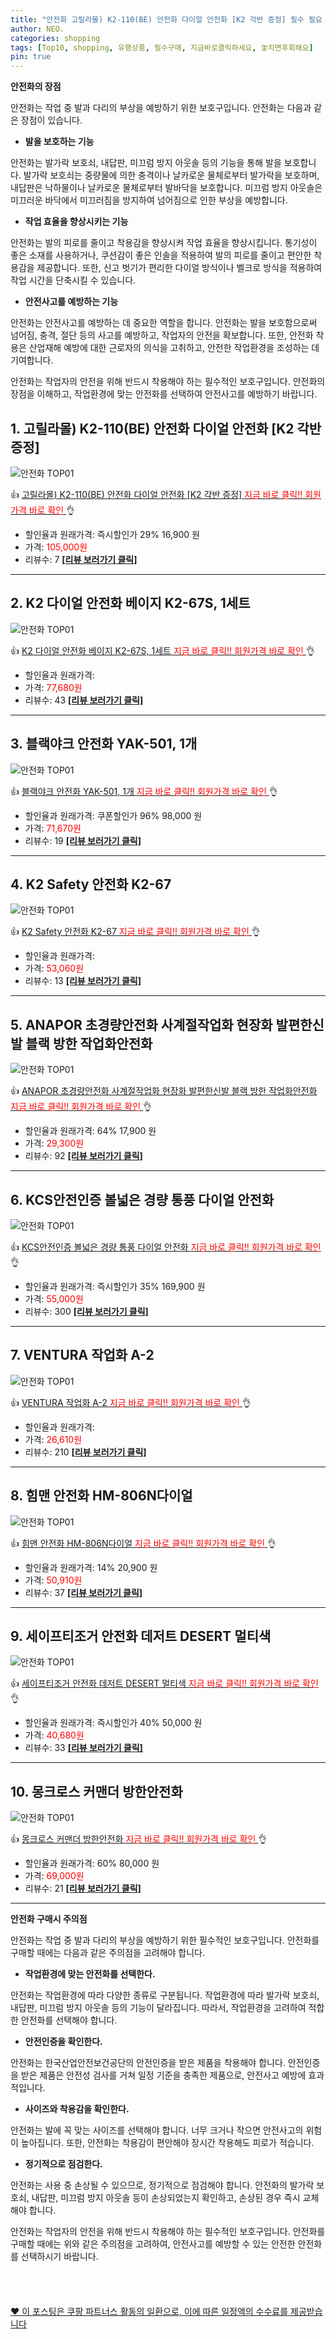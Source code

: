 ```yaml
---
title: "안전화 고릴라몰) K2-110(BE) 안전화 다이얼 안전화 [K2 각반 증정] 필수 필요 추천 제품 비교 최저 가격 비교 장점 구매 후기 구매평"
author: NEO.
categories: shopping
tags: [Top10, shopping, 유행상품, 필수구매, 지금바로클릭하세요, 놓치면후회해요]
pin: true
---
```

**안전화의 장점**

안전화는 작업 중 발과 다리의 부상을 예방하기 위한 보호구입니다. 안전화는 다음과 같은 장점이 있습니다.

* **발을 보호하는 기능**

안전화는 발가락 보호쇠, 내답판, 미끄럼 방지 아웃솔 등의 기능을 통해 발을 보호합니다. 발가락 보호쇠는 중량물에 의한 충격이나 날카로운 물체로부터 발가락을 보호하며, 내답판은 낙하물이나 날카로운 물체로부터 발바닥을 보호합니다. 미끄럼 방지 아웃솔은 미끄러운 바닥에서 미끄러짐을 방지하여 넘어짐으로 인한 부상을 예방합니다.

* **작업 효율을 향상시키는 기능**

안전화는 발의 피로를 줄이고 착용감을 향상시켜 작업 효율을 향상시킵니다. 통기성이 좋은 소재를 사용하거나, 쿠션감이 좋은 인솔을 적용하여 발의 피로를 줄이고 편안한 착용감을 제공합니다. 또한, 신고 벗기가 편리한 다이얼 방식이나 벨크로 방식을 적용하여 작업 시간을 단축시킬 수 있습니다.

* **안전사고를 예방하는 기능**

안전화는 안전사고를 예방하는 데 중요한 역할을 합니다. 안전화는 발을 보호함으로써 넘어짐, 충격, 절단 등의 사고를 예방하고, 작업자의 안전을 확보합니다. 또한, 안전화 착용은 산업재해 예방에 대한 근로자의 의식을 고취하고, 안전한 작업환경을 조성하는 데 기여합니다.

안전화는 작업자의 안전을 위해 반드시 착용해야 하는 필수적인 보호구입니다. 안전화의 장점을 이해하고, 작업환경에 맞는 안전화를 선택하여 안전사고를 예방하기 바랍니다.

   

## 1. 고릴라몰) K2-110(BE) 안전화 다이얼 안전화 [K2 각반 증정]

![안전화 TOP01](https://thumbnail10.coupangcdn.com/thumbnails/remote/490x490ex/image/vendor_inventory/d9d4/86d67b69a53c7f8cd053068f3d7654c8fe25e8bccab3cea830fbec7b620e.jpg)


👍 [고릴라몰) K2-110(BE) 안전화 다이얼 안전화 [K2 각반 증정] <font color=red> 지금 바로 클릭!! 회원가격 바로 확인 </font> ](https://link.coupang.com/re/AFFSDP?lptag=AF3617701&subid=GithubCoopas&pageKey=6893685469&traceid=V0-153&itemId=16557134067&vendorItemId=83743398183) 👌 


- 할인율과 원래가격: 즉시할인가 29%  16,900   원
- 가격: <span style='color:red'>105,000원</span>
- 리뷰수: 7  [**[리뷰 보러가기 클릭]**](https://link.coupang.com/re/AFFSDP?lptag=AF3617701&subid=GithubCoopas&pageKey=6893685469&traceid=V0-153&itemId=16557134067&vendorItemId=83743398183)

---


   

## 2. K2 다이얼 안전화 베이지 K2-67S, 1세트

![안전화 TOP01](https://thumbnail6.coupangcdn.com/thumbnails/remote/490x490ex/image/retail/images/2023/03/10/15/2/c26217bf-5fc5-4591-9b7a-db48b4ca1b95.jpg)


👍 [K2 다이얼 안전화 베이지 K2-67S, 1세트 <font color=red> 지금 바로 클릭!! 회원가격 바로 확인 </font> ](https://link.coupang.com/re/AFFSDP?lptag=AF3617701&subid=GithubCoopas&pageKey=7188479078&traceid=V0-153&itemId=18144221260&vendorItemId=85294616352) 👌 


- 할인율과 원래가격: 
- 가격: <span style='color:red'>77,680원</span>
- 리뷰수: 43  [**[리뷰 보러가기 클릭]**](https://link.coupang.com/re/AFFSDP?lptag=AF3617701&subid=GithubCoopas&pageKey=7188479078&traceid=V0-153&itemId=18144221260&vendorItemId=85294616352)

---


   

## 3. 블랙야크 안전화 YAK-501, 1개

![안전화 TOP01](https://thumbnail7.coupangcdn.com/thumbnails/remote/490x490ex/image/rs_quotation_api/6qgf7ztp/b828838e986249c69b931b51d672df51.jpg)


👍 [블랙야크 안전화 YAK-501, 1개 <font color=red> 지금 바로 클릭!! 회원가격 바로 확인 </font> ](https://link.coupang.com/re/AFFSDP?lptag=AF3617701&subid=GithubCoopas&pageKey=5606667685&traceid=V0-153&itemId=3525646116&vendorItemId=76334080635) 👌 


- 할인율과 원래가격: 쿠폰할인가 96%  98,000   원
- 가격: <span style='color:red'>71,670원</span>
- 리뷰수: 19  [**[리뷰 보러가기 클릭]**](https://link.coupang.com/re/AFFSDP?lptag=AF3617701&subid=GithubCoopas&pageKey=5606667685&traceid=V0-153&itemId=3525646116&vendorItemId=76334080635)

---


   

## 4. K2 Safety 안전화 K2-67

![안전화 TOP01](https://thumbnail9.coupangcdn.com/thumbnails/remote/490x490ex/image/retail/images/405554712806425-f55ac0ab-0cb3-414a-b68d-550b82e7d37f.jpg)


👍 [K2 Safety 안전화 K2-67 <font color=red> 지금 바로 클릭!! 회원가격 바로 확인 </font> ](https://link.coupang.com/re/AFFSDP?lptag=AF3617701&subid=GithubCoopas&pageKey=22672148&traceid=V0-153&itemId=213826928&vendorItemId=3520625411) 👌 


- 할인율과 원래가격: 
- 가격: <span style='color:red'>53,060원</span>
- 리뷰수: 13  [**[리뷰 보러가기 클릭]**](https://link.coupang.com/re/AFFSDP?lptag=AF3617701&subid=GithubCoopas&pageKey=22672148&traceid=V0-153&itemId=213826928&vendorItemId=3520625411)

---


   

## 5. ANAPOR 초경량안전화 사계절작업화 현장화 발편한신발 블랙 방한 작업화안전화

![안전화 TOP01](https://thumbnail8.coupangcdn.com/thumbnails/remote/490x490ex/image/vendor_inventory/d6ec/5b8b898ae697a129abc7a4ca9c214d5b066ce6a99363b362be2f2282f334.png)


👍 [ANAPOR 초경량안전화 사계절작업화 현장화 발편한신발 블랙 방한 작업화안전화 <font color=red> 지금 바로 클릭!! 회원가격 바로 확인 </font> ](https://link.coupang.com/re/AFFSDP?lptag=AF3617701&subid=GithubCoopas&pageKey=6169574521&traceid=V0-153&itemId=12032189826&vendorItemId=87549191796) 👌 


- 할인율과 원래가격: 64%  17,900   원
- 가격: <span style='color:red'>29,300원</span>
- 리뷰수: 92  [**[리뷰 보러가기 클릭]**](https://link.coupang.com/re/AFFSDP?lptag=AF3617701&subid=GithubCoopas&pageKey=6169574521&traceid=V0-153&itemId=12032189826&vendorItemId=87549191796)

---


   

## 6. KCS안전인증 볼넓은 경량 통풍 다이얼 안전화

![안전화 TOP01](https://thumbnail8.coupangcdn.com/thumbnails/remote/490x490ex/image/vendor_inventory/4296/f6c9fff0c371c1a5c89d81861ddf038ac8d03a166bdbd547c329bfd1b906.jpg)


👍 [KCS안전인증 볼넓은 경량 통풍 다이얼 안전화 <font color=red> 지금 바로 클릭!! 회원가격 바로 확인 </font> ](https://link.coupang.com/re/AFFSDP?lptag=AF3617701&subid=GithubCoopas&pageKey=7368179638&traceid=V0-153&itemId=19000068504&vendorItemId=85860140072) 👌 


- 할인율과 원래가격: 즉시할인가 35%  169,900   원
- 가격: <span style='color:red'>55,000원</span>
- 리뷰수: 300  [**[리뷰 보러가기 클릭]**](https://link.coupang.com/re/AFFSDP?lptag=AF3617701&subid=GithubCoopas&pageKey=7368179638&traceid=V0-153&itemId=19000068504&vendorItemId=85860140072)

---


   

## 7. VENTURA 작업화 A-2

![안전화 TOP01](https://thumbnail9.coupangcdn.com/thumbnails/remote/490x490ex/image/vendor_inventory/27bf/b072f5a976d96d1f45f63ff913d19d9cc535f60a76f17655f04770853717.jpg)


👍 [VENTURA 작업화 A-2 <font color=red> 지금 바로 클릭!! 회원가격 바로 확인 </font> ](https://link.coupang.com/re/AFFSDP?lptag=AF3617701&subid=GithubCoopas&pageKey=6956953829&traceid=V0-153&itemId=16922058975&vendorItemId=84570536530) 👌 


- 할인율과 원래가격: 
- 가격: <span style='color:red'>26,610원</span>
- 리뷰수: 210  [**[리뷰 보러가기 클릭]**](https://link.coupang.com/re/AFFSDP?lptag=AF3617701&subid=GithubCoopas&pageKey=6956953829&traceid=V0-153&itemId=16922058975&vendorItemId=84570536530)

---


   

## 8. 힘맨 안전화 HM-806N다이얼

![안전화 TOP01](https://thumbnail7.coupangcdn.com/thumbnails/remote/490x490ex/image/retail/images/6336991450900310-c6111047-a0d7-4e15-ab75-7a7673b1ec44.jpg)


👍 [힘맨 안전화 HM-806N다이얼 <font color=red> 지금 바로 클릭!! 회원가격 바로 확인 </font> ](https://link.coupang.com/re/AFFSDP?lptag=AF3617701&subid=GithubCoopas&pageKey=6653215015&traceid=V0-153&itemId=15252480765&vendorItemId=82473171963) 👌 


- 할인율과 원래가격: 14%  20,900   원
- 가격: <span style='color:red'>50,910원</span>
- 리뷰수: 37  [**[리뷰 보러가기 클릭]**](https://link.coupang.com/re/AFFSDP?lptag=AF3617701&subid=GithubCoopas&pageKey=6653215015&traceid=V0-153&itemId=15252480765&vendorItemId=82473171963)

---


   

## 9. 세이프티조거 안전화 데저트 DESERT 멀티색

![안전화 TOP01](https://thumbnail6.coupangcdn.com/thumbnails/remote/490x490ex/image/vendor_inventory/a8b0/cb5cbd33bbee98dcba12c1b840b9e3f0bd61f746a0c2492830c731efc6e2.jpg)


👍 [세이프티조거 안전화 데저트 DESERT 멀티색 <font color=red> 지금 바로 클릭!! 회원가격 바로 확인 </font> ](https://link.coupang.com/re/AFFSDP?lptag=AF3617701&subid=GithubCoopas&pageKey=6497534035&traceid=V0-153&itemId=14290714621&vendorItemId=81535640336) 👌 


- 할인율과 원래가격: 즉시할인가 40%  50,000   원
- 가격: <span style='color:red'>40,680원</span>
- 리뷰수: 33  [**[리뷰 보러가기 클릭]**](https://link.coupang.com/re/AFFSDP?lptag=AF3617701&subid=GithubCoopas&pageKey=6497534035&traceid=V0-153&itemId=14290714621&vendorItemId=81535640336)

---


   

## 10. 몽크로스 커맨더 방한안전화

![안전화 TOP01](https://thumbnail6.coupangcdn.com/thumbnails/remote/490x490ex/image/vendor_inventory/9dba/376d94a0981dd47c660ec364a9c03dc7012757a2cee49e70dfbee64636a2.png)


👍 [몽크로스 커맨더 방한안전화 <font color=red> 지금 바로 클릭!! 회원가격 바로 확인 </font> ](https://link.coupang.com/re/AFFSDP?lptag=AF3617701&subid=GithubCoopas&pageKey=6838086610&traceid=V0-153&itemId=16252425777&vendorItemId=87476929850) 👌 


- 할인율과 원래가격: 60%  80,000   원
- 가격: <span style='color:red'>69,000원</span>
- 리뷰수: 21  [**[리뷰 보러가기 클릭]**](https://link.coupang.com/re/AFFSDP?lptag=AF3617701&subid=GithubCoopas&pageKey=6838086610&traceid=V0-153&itemId=16252425777&vendorItemId=87476929850)

---
**안전화 구매시 주의점**

안전화는 작업 중 발과 다리의 부상을 예방하기 위한 필수적인 보호구입니다. 안전화를 구매할 때에는 다음과 같은 주의점을 고려해야 합니다.

* **작업환경에 맞는 안전화를 선택한다.**

안전화는 작업환경에 따라 다양한 종류로 구분됩니다. 작업환경에 따라 발가락 보호쇠, 내답판, 미끄럼 방지 아웃솔 등의 기능이 달라집니다. 따라서, 작업환경을 고려하여 적합한 안전화를 선택해야 합니다.

* **안전인증을 확인한다.**

안전화는 한국산업안전보건공단의 안전인증을 받은 제품을 착용해야 합니다. 안전인증을 받은 제품은 안전성 검사를 거쳐 일정 기준을 충족한 제품으로, 안전사고 예방에 효과적입니다.

* **사이즈와 착용감을 확인한다.**

안전화는 발에 꼭 맞는 사이즈를 선택해야 합니다. 너무 크거나 작으면 안전사고의 위험이 높아집니다. 또한, 안전화는 착용감이 편안해야 장시간 착용해도 피로가 적습니다.

* **정기적으로 점검한다.**

안전화는 사용 중 손상될 수 있으므로, 정기적으로 점검해야 합니다. 안전화의 발가락 보호쇠, 내답판, 미끄럼 방지 아웃솔 등이 손상되었는지 확인하고, 손상된 경우 즉시 교체해야 합니다.

안전화는 작업자의 안전을 위해 반드시 착용해야 하는 필수적인 보호구입니다. 안전화를 구매할 때에는 위와 같은 주의점을 고려하여, 안전사고를 예방할 수 있는 안전한 안전화를 선택하시기 바랍니다.<br><br><br><br><br> [ ❤  이 포스팅은 쿠팡 파트너스 활동의 일환으로, 이에 따른 일정액의 수수료를 제공받습니다](https://link.coupang.com/a/bcEFyh)